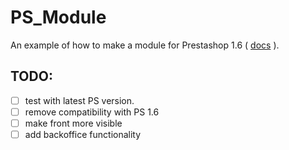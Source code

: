 # PS_Module

An example of how to make a module for Prestashop 1.6 ( [docs](http://doc.prestashop.com/display/PS16/Creating+a+PrestaShop+Module) ).

TODO:
----

- [ ] test with latest PS version.
- [ ] remove compatibility with PS 1.6
- [ ] make front more visible
- [ ] add backoffice functionality 
